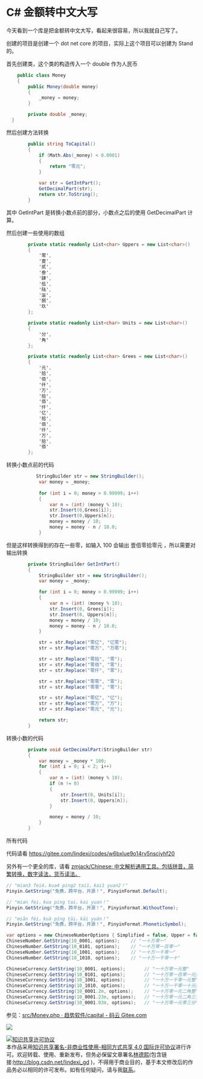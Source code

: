 
# C# 金额转中文大写

今天看到一个库是把金额转中文大写，看起来很容易，所以我就自己写了。

<!--more-->


<!-- CreateTime:2018/4/29 9:50:38 -->


创建的项目是创建一个 dot net core 的项目，实际上这个项目可以创建为 Stand 的。

首先创建类，这个类的构造传入一个 double 作为人民币

```csharp
    public class Money
    {
        public Money(double money)
        {
            _money = money;
        }

        private double _money;
  }
```

然后创建方法转换

```csharp
        public string ToCapital()
        {
            if (Math.Abs(_money) < 0.0001)
            {
                return "零元";
            }

            var str = GetIntPart();
            GetDecimalPart(str);
            return str.ToString();
        }
```

其中 GetIntPart 是转换小数点前的部分，小数点之后的使用 GetDecimalPart 计算。

然后创建一些使用的数组

```csharp
        private static readonly List<char> Uppers = new List<char>()
        {
            '零',
            '壹',
            '贰',
            '叁',
            '肆',
            '伍',
            '陆',
            '柒',
            '捌',
            '玖'
        };

        private static readonly List<char> Units = new List<char>()
        {
            '分',
            '角'
        };

        private static readonly List<char> Grees = new List<char>()
        {
            '元',
            '拾',
            '佰',
            '仟',
            '万',
            '拾',
            '佰',
            '仟',
            '亿',
            '拾',
            '佰',
            '仟',
            '万',
            '拾',
            '佰'
        };
```

转换小数点前的代码

```csharp
           StringBuilder str = new StringBuilder();
            var money = _money;
        
            for (int i = 0; money > 0.99999; i++)
            {
                var n = (int) (money % 10);
                str.Insert(0,Grees[i]);
                str.Insert(0,Uppers[n]);
                money = money / 10;
                money = money - n / 10.0;
            }
```

但是这样转换得到的存在一些零，如输入 100 会输出 壹佰零拾零元 ，所以需要对输出转换

```csharp
        private StringBuilder GetIntPart()
        {
            StringBuilder str = new StringBuilder();
            var money = _money;

            for (int i = 0; money > 0.99999; i++)
            {
                var n = (int) (money % 10);
                str.Insert(0, Grees[i]);
                str.Insert(0, Uppers[n]);
                money = money / 10;
                money = money - n / 10.0;
            }

            str = str.Replace("零亿", "亿零");
            str = str.Replace("零万", "万零");

            str = str.Replace("零拾", "零");
            str = str.Replace("零佰", "零");
            str = str.Replace("零仟", "零");

            str = str.Replace("零零", "零");
            str = str.Replace("零零", "零");

            str = str.Replace("零亿", "亿");
            str = str.Replace("零万", "万");
            str = str.Replace("零元", "元");

            return str;
        }

```

转换小数的代码

```csharp
        private void GetDecimalPart(StringBuilder str)
        {
            var money = _money * 100;
            for (int i = 0; i < 2; i++)
            {
                var n = (int) (money % 10);
                if (n != 0)
                {
                    str.Insert(0, Units[i]);
                    str.Insert(0, Uppers[n]);
                }

                money = money / 10;
            }
        }

```

所有代码

<script src='https://gitee.com/lindexi/codes/w6bxlue9o14rv5nscjyhf20/widget_preview?title=Money'></script>

代码请看 https://gitee.com/lindexi/codes/w6bxlue9o14rv5nscjyhf20

另外有一个更全的库，请看 [zmjack/Chinese: 中文解析通用工具。包括拼音，简繁转换，数字读法，货币读法。](https://github.com/zmjack/Chinese )


```csharp
// "mian3 fei4，kua4 ping2 tai1，kai1 yuan2！"
Pinyin.GetString("免费，跨平台，开源！", PinyinFormat.Default);

// "mian fei，kua ping tai，kai yuan！"
Pinyin.GetString("免费，跨平台，开源！", PinyinFormat.WithoutTone);

// "miǎn fèi，kuà píng tāi，kāi yuán！"
Pinyin.GetString("免费，跨平台，开源！", PinyinFormat.PhoneticSymbol);

var options = new ChineseNumberOptions { Simplified = false, Upper = false };
ChineseNumber.GetString(10_0001, options);    // "一十万零一"
ChineseNumber.GetString(10_0101, options);    // "一十万零一百零一"
ChineseNumber.GetString(10_1001, options);    // "一十万一千零一"
ChineseNumber.GetString(10_1010, options);    // "一十万一千零一十"

ChineseCurrency.GetString(10_0001, options);       // "一十万零一元整"
ChineseCurrency.GetString(10_0101, options);       // "一十万零一百零一元整"
ChineseCurrency.GetString(10_1001, options);       // "一十万一千零一元整"
ChineseCurrency.GetString(10_1010, options);       // "一十万一千零一十元整"
ChineseCurrency.GetString(10_0001.2m, options);    // "一十万零一元二角整"
ChineseCurrency.GetString(10_0001.23m, options);   // "一十万零一元二角三分"
ChineseCurrency.GetString(10_0001.03m, options);   // "一十万零一元零三分"
```

参见：[src/Money.php · 趋势软件/capital - 码云 Gitee.com](https://gitee.com/trendsoftorg/capital/blob/master/src/Money.php )

![](https://i.loli.net/2018/04/08/5ac9ffa67477f.jpg)





<a rel="license" href="http://creativecommons.org/licenses/by-nc-sa/4.0/"><img alt="知识共享许可协议" style="border-width:0" src="https://licensebuttons.net/l/by-nc-sa/4.0/88x31.png" /></a><br />本作品采用<a rel="license" href="http://creativecommons.org/licenses/by-nc-sa/4.0/">知识共享署名-非商业性使用-相同方式共享 4.0 国际许可协议</a>进行许可。欢迎转载、使用、重新发布，但务必保留文章署名[林德熙](http://blog.csdn.net/lindexi_gd)(包含链接:http://blog.csdn.net/lindexi_gd )，不得用于商业目的，基于本文修改后的作品务必以相同的许可发布。如有任何疑问，请与我[联系](mailto:lindexi_gd@163.com)。